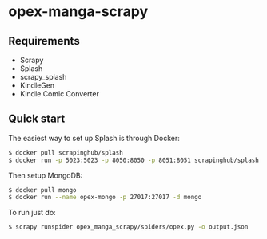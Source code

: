 # opex-manga-scrapy

## Requirements
* Scrapy
* Splash
* scrapy_splash
* KindleGen
* Kindle Comic Converter

## Quick start
The easiest way to set up Splash is through Docker:
```bash
$ docker pull scrapinghub/splash
$ docker run -p 5023:5023 -p 8050:8050 -p 8051:8051 scrapinghub/splash
```
Then setup MongoDB:
```bash
$ docker pull mongo
$ docker run --name opex-mongo -p 27017:27017 -d mongo
```

To run just do:
```bash
$ scrapy runspider opex_manga_scrapy/spiders/opex.py -o output.json
```
